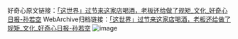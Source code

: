 好奇心原文链接：[「这世界」过节来这家店喝酒，老板还给做了规矩_文化_好奇心日报-孙若空](https://www.qdaily.com/articles/4786.html)
WebArchive归档链接：[「这世界」过节来这家店喝酒，老板还给做了规矩_文化_好奇心日报-孙若空](http://web.archive.org/web/20190623162702/https://www.qdaily.com/articles/4786.html)
![image](http://ww3.sinaimg.cn/large/007d5XDply1g3w5ruujapj30u0440kjl)
